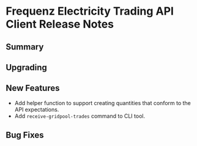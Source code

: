 # Frequenz Electricity Trading API Client Release Notes

## Summary

<!-- Here goes a general summary of what this release is about -->

## Upgrading

<!-- Here goes notes on how to upgrade from previous versions, including deprecations and what they should be replaced with -->

## New Features

* Add helper function to support creating quantities that conform to the API expectations.
* Add `receive-gridpool-trades` command to CLI tool.

<!-- Here goes the main new features and examples or instructions on how to use them -->

## Bug Fixes

<!-- Here goes notable bug fixes that are worth a special mention or explanation -->
